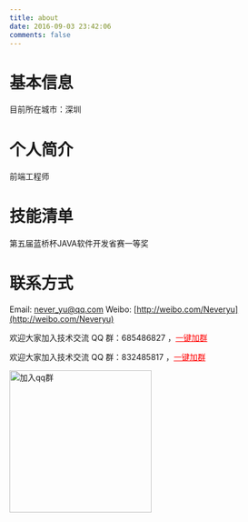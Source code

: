 ```yaml
---
title: about
date: 2016-09-03 23:42:06
comments: false
---
```



# 基本信息
目前所在城市：深圳

# 个人简介
前端工程师 
<!-- 喜欢 javascript 语言和相关组件以及 backbone、vue.js、node.js、mongoDB、PHP、JAVA、GO、Redis、Docker、Linux等后端、数据库技术 -->

<!--
# 技能清单
后端语言：Java/Node/PHP
前端框架：zepto/jQuery/jQuery EasyUI/Bootstrap/AngularJS/
前端工具：sass/compass/impressjs/hexo/requirejs/seajs
数据库相关：MySQL/SQL Server/Redis/
版本管理、文档和自动化部署工具：Svn/Git/Grunt/Gulp
单元测试：PHPUnit/SimpleTest/Qunit 
Web框架：ThinkPHP/Spring MVC/CodeIgniter

-->

# 技能清单
第五届蓝桥杯JAVA软件开发省赛一等奖

# 联系方式
Email: never_yu@qq.com
Weibo: [http://weibo.com/Neveryu](http://weibo.com/Neveryu)

欢迎大家加入技术交流 QQ 群：685486827 ，<a target="_blank" style="color: red;" href="//shang.qq.com/wpa/qunwpa?idkey=32da7a18744756b0d8ffdd05b84999afecb5265dbad0fb119033e122abe803f3">一键加群</a>

欢迎大家加入技术交流 QQ 群：832485817 ，<a target="_blank" style="color: red;" href="//shang.qq.com/wpa/qunwpa?idkey=ce9f5f0d1d7553fb5634521f79a89668ad0d798eb35047f93300df63ebae4c05">一键加群</a>

<img src="/images/qq-group.png" alt="加入qq群" width="250" style="margin: 0;">

